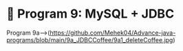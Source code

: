 # 📌 Program 9: MySQL + JDBC
Program 9a-->(https://github.com/Mehek04/Advance-java-programs/blob/main/9a_JDBCCoffee/9a1_deleteCoffee.jpg)
